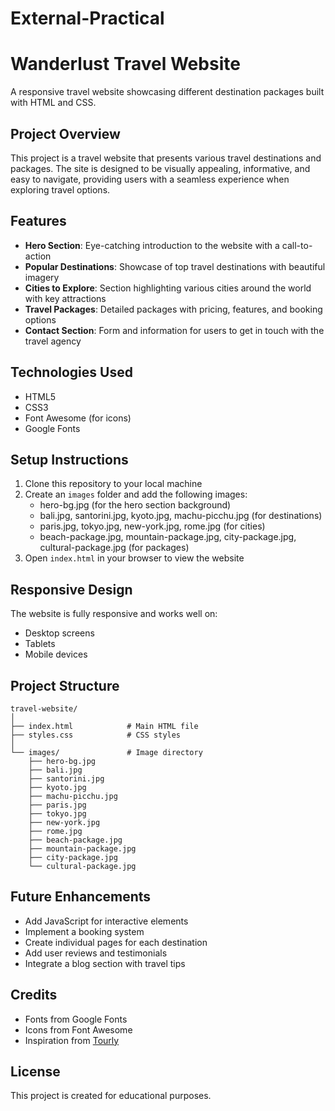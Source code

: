 # External-Practical
# Wanderlust Travel Website

A responsive travel website showcasing different destination packages built with HTML and CSS.

## Project Overview

This project is a travel website that presents various travel destinations and packages. The site is designed to be visually appealing, informative, and easy to navigate, providing users with a seamless experience when exploring travel options.

## Features

- **Hero Section**: Eye-catching introduction to the website with a call-to-action
- **Popular Destinations**: Showcase of top travel destinations with beautiful imagery
- **Cities to Explore**: Section highlighting various cities around the world with key attractions
- **Travel Packages**: Detailed packages with pricing, features, and booking options
- **Contact Section**: Form and information for users to get in touch with the travel agency

## Technologies Used

- HTML5
- CSS3
- Font Awesome (for icons)
- Google Fonts

## Setup Instructions

1. Clone this repository to your local machine
2. Create an `images` folder and add the following images:
   - hero-bg.jpg (for the hero section background)
   - bali.jpg, santorini.jpg, kyoto.jpg, machu-picchu.jpg (for destinations)
   - paris.jpg, tokyo.jpg, new-york.jpg, rome.jpg (for cities)
   - beach-package.jpg, mountain-package.jpg, city-package.jpg, cultural-package.jpg (for packages)
3. Open `index.html` in your browser to view the website

## Responsive Design

The website is fully responsive and works well on:
- Desktop screens
- Tablets
- Mobile devices

## Project Structure

```
travel-website/
│
├── index.html            # Main HTML file
├── styles.css            # CSS styles
│
└── images/               # Image directory
    ├── hero-bg.jpg
    ├── bali.jpg
    ├── santorini.jpg
    ├── kyoto.jpg
    ├── machu-picchu.jpg
    ├── paris.jpg
    ├── tokyo.jpg
    ├── new-york.jpg
    ├── rome.jpg
    ├── beach-package.jpg
    ├── mountain-package.jpg
    ├── city-package.jpg
    └── cultural-package.jpg
```

## Future Enhancements

- Add JavaScript for interactive elements
- Implement a booking system
- Create individual pages for each destination
- Add user reviews and testimonials
- Integrate a blog section with travel tips

## Credits

- Fonts from Google Fonts
- Icons from Font Awesome
- Inspiration from [Tourly](https://codewithsadee.github.io/tourly/)

## License

This project is created for educational purposes.
